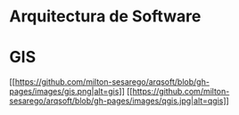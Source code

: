 # Arquitectura de Software
# GIS

[[https://github.com/milton-sesarego/arqsoft/blob/gh-pages/images/gis.png|alt=gis]]
[[https://github.com/milton-sesarego/arqsoft/blob/gh-pages/images/qgis.jpg|alt=qgis]]

